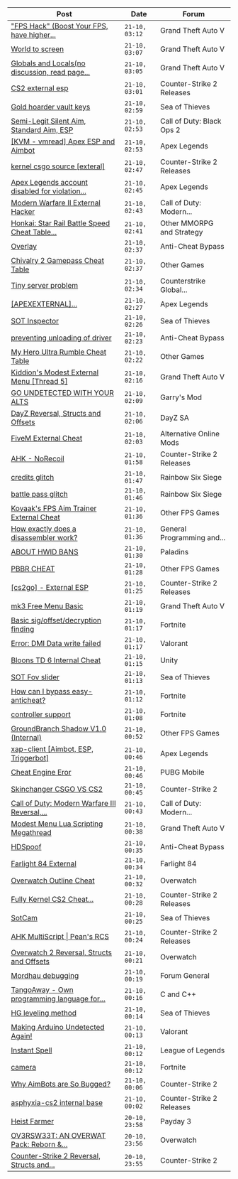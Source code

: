 |Post|Date|Forum|
|----|----|-----|
|["FPS Hack" (Boost Your FPS, have higher...](https://www.unknowncheats.me/forum/grand-theft-auto-v/605579-fps-hack-boost-fps-settings.html)|`21-10, 03:12`|Grand Theft Auto V|
|[World to screen](https://www.unknowncheats.me/forum/grand-theft-auto-v/607188-world-screen.html)|`21-10, 03:07`|Grand Theft Auto V|
|[Globals and Locals(no discussion, read page...](https://www.unknowncheats.me/forum/grand-theft-auto-v/500059-globals-locals-discussion-read-page-1-a.html)|`21-10, 03:05`|Grand Theft Auto V|
|[CS2 external esp](https://www.unknowncheats.me/forum/counter-strike-2-releases/600259-cs2-external-esp.html)|`21-10, 03:01`|Counter-Strike 2 Releases|
|[Gold hoarder vault keys](https://www.unknowncheats.me/forum/sea-of-thieves/607184-gold-hoarder-vault-keys.html)|`21-10, 02:59`|Sea of Thieves|
|[Semi-Legit Silent Aim, Standard Aim, ESP](https://www.unknowncheats.me/forum/call-of-duty-black-ops-2-a/602767-semi-legit-silent-aim-standard-aim-esp.html)|`21-10, 02:53`|Call of Duty: Black Ops 2|
|[\[KVM - vmread\] Apex ESP and Aimbot](https://www.unknowncheats.me/forum/apex-legends/406426-kvm-vmread-apex-esp-aimbot.html)|`21-10, 02:53`|Apex Legends|
|[kernel csgo source \[exteral\]](https://www.unknowncheats.me/forum/counter-strike-2-releases/605274-kernel-csgo-source-exteral.html)|`21-10, 02:47`|Counter-Strike 2 Releases|
|[Apex Legends account disabled for violation...](https://www.unknowncheats.me/forum/apex-legends/603771-apex-legends-account-disabled-violation-ea-user-agreement.html)|`21-10, 02:45`|Apex Legends|
|[Modern Warfare II External Hacker](https://www.unknowncheats.me/forum/call-of-duty-modern-warfare-ii/605993-modern-warfare-ii-external-hacker.html)|`21-10, 02:43`|Call of Duty: Modern...|
|[Honkai: Star Rail Battle Speed Cheat Table...](https://www.unknowncheats.me/forum/other-mmorpg-and-strategy/587274-honkai-star-rail-battle-speed-cheat-table-1-1-a.html)|`21-10, 02:41`|Other MMORPG and Strategy|
|[Overlay](https://www.unknowncheats.me/forum/anti-cheat-bypass/607097-overlay.html)|`21-10, 02:37`|Anti-Cheat Bypass|
|[Chivalry 2 Gamepass Cheat Table](https://www.unknowncheats.me/forum/other-games/591970-chivalry-2-gamepass-cheat-table.html)|`21-10, 02:37`|Other Games|
|[Tiny server problem](https://www.unknowncheats.me/forum/counterstrike-global-offensive/606631-tiny-server.html)|`21-10, 02:34`|Counterstrike Global...|
|[\[APEXEXTERNAL\]...](https://www.unknowncheats.me/forum/apex-legends/607140-apexexternal-aimbot-glow-fov-autograpple-autosuperglide.html)|`21-10, 02:27`|Apex Legends|
|[SOT Inspector](https://www.unknowncheats.me/forum/sea-of-thieves/497156-sot-inspector.html)|`21-10, 02:26`|Sea of Thieves|
|[preventing unloading of driver](https://www.unknowncheats.me/forum/anti-cheat-bypass/607020-preventing-unloading-driver.html)|`21-10, 02:23`|Anti-Cheat Bypass|
|[My Hero Ultra Rumble Cheat Table](https://www.unknowncheats.me/forum/other-games/604426-hero-ultra-rumble-cheat-table.html)|`21-10, 02:22`|Other Games|
|[Kiddion's Modest External Menu \[Thread 5\]](https://www.unknowncheats.me/forum/grand-theft-auto-v/576854-kiddions-modest-external-menu-thread-5-a.html)|`21-10, 02:16`|Grand Theft Auto V|
|[GO UNDETECTED WITH YOUR ALTS](https://www.unknowncheats.me/forum/garry-s-mod/604392-undetected-alts.html)|`21-10, 02:09`|Garry's Mod|
|[DayZ Reversal, Structs and Offsets](https://www.unknowncheats.me/forum/dayz-sa/104269-dayz-reversal-structs-offsets.html)|`21-10, 02:06`|DayZ SA|
|[FiveM External Cheat](https://www.unknowncheats.me/forum/alternative-online-mods/606221-fivem-external-cheat.html)|`21-10, 02:03`|Alternative Online Mods|
|[AHK - NoRecoil](https://www.unknowncheats.me/forum/counter-strike-2-releases/600813-ahk-norecoil.html)|`21-10, 01:58`|Counter-Strike 2 Releases|
|[credits glitch](https://www.unknowncheats.me/forum/rainbow-six-siege/607053-credits-glitch.html)|`21-10, 01:47`|Rainbow Six Siege|
|[battle pass glitch](https://www.unknowncheats.me/forum/rainbow-six-siege/606804-battle-pass-glitch.html)|`21-10, 01:46`|Rainbow Six Siege|
|[Kovaak's FPS Aim Trainer External Cheat](https://www.unknowncheats.me/forum/other-fps-games/595259-kovaaks-fps-aim-trainer-external-cheat.html)|`21-10, 01:36`|Other FPS Games|
|[How exactly does a disassembler work?](https://www.unknowncheats.me/forum/general-programming-and-reversing/607161-exactly-disassembler.html)|`21-10, 01:36`|General Programming and...|
|[ABOUT HWID BANS](https://www.unknowncheats.me/forum/paladins/606951-hwid-bans.html)|`21-10, 01:30`|Paladins|
|[PBBR CHEAT](https://www.unknowncheats.me/forum/other-fps-games/606828-pbbr-cheat.html)|`21-10, 01:28`|Other FPS Games|
|[\[cs2go\] - External ESP](https://www.unknowncheats.me/forum/counter-strike-2-releases/605464-cs2go-external-esp.html)|`21-10, 01:25`|Counter-Strike 2 Releases|
|[mk3 Free Menu Basic](https://www.unknowncheats.me/forum/grand-theft-auto-v/605752-mk3-free-menu-basic.html)|`21-10, 01:19`|Grand Theft Auto V|
|[Basic sig/offset/decryption finding](https://www.unknowncheats.me/forum/fortnite/603681-basic-sig-offset-decryption-finding.html)|`21-10, 01:17`|Fortnite|
|[Error: DMI Data write failed](https://www.unknowncheats.me/forum/valorant/607221-error-dmi-data-write-failed.html)|`21-10, 01:17`|Valorant|
|[Bloons TD 6 Internal Cheat](https://www.unknowncheats.me/forum/unity/576272-bloons-td-6-internal-cheat.html)|`21-10, 01:15`|Unity|
|[SOT Fov slider](https://www.unknowncheats.me/forum/sea-of-thieves/500906-sot-fov-slider.html)|`21-10, 01:13`|Sea of Thieves|
|[How can I bypass easy-anticheat?](https://www.unknowncheats.me/forum/fortnite/605787-bypass-easy-anticheat.html)|`21-10, 01:12`|Fortnite|
|[controller support](https://www.unknowncheats.me/forum/fortnite/607220-controller-support.html)|`21-10, 01:08`|Fortnite|
|[GroundBranch Shadow V1.0 (Internal)](https://www.unknowncheats.me/forum/other-fps-games/509715-groundbranch-shadow-v1-0-internal.html)|`21-10, 00:52`|Other FPS Games|
|[xap-client \[Aimbot, ESP, Triggerbot\]](https://www.unknowncheats.me/forum/apex-legends/606842-xap-client-aimbot-esp-triggerbot.html)|`21-10, 00:46`|Apex Legends|
|[Cheat Engine Eror](https://www.unknowncheats.me/forum/pubg-mobile/607139-cheat-engine-eror.html)|`21-10, 00:46`|PUBG Mobile|
|[Skinchanger CSGO VS CS2](https://www.unknowncheats.me/forum/counter-strike-2-a/607218-skinchanger-csgo-vs-cs2.html)|`21-10, 00:45`|Counter-Strike 2|
|[Call of Duty: Modern Warfare III Reversal,...](https://www.unknowncheats.me/forum/call-of-duty-modern-warfare-iii/605287-call-duty-modern-warfare-iii-reversal-structs-offsets.html)|`21-10, 00:43`|Call of Duty: Modern...|
|[Modest Menu Lua Scripting Megathread](https://www.unknowncheats.me/forum/grand-theft-auto-v/463868-modest-menu-lua-scripting-megathread.html)|`21-10, 00:38`|Grand Theft Auto V|
|[HDSpoof](https://www.unknowncheats.me/forum/anti-cheat-bypass/44176-hdspoof.html)|`21-10, 00:35`|Anti-Cheat Bypass|
|[Farlight 84 External](https://www.unknowncheats.me/forum/farlight-84-a/598853-farlight-84-external.html)|`21-10, 00:34`|Farlight 84|
|[Overwatch Outline Cheat](https://www.unknowncheats.me/forum/overwatch/591223-overwatch-outline-cheat.html)|`21-10, 00:32`|Overwatch|
|[Fully Kernel CS2 Cheat...](https://www.unknowncheats.me/forum/counter-strike-2-releases/606746-kernel-cs2-cheat-esp-aim-bhop-noflash-etc.html)|`21-10, 00:28`|Counter-Strike 2 Releases|
|[SotCam](https://www.unknowncheats.me/forum/sea-of-thieves/580178-sotcam.html)|`21-10, 00:25`|Sea of Thieves|
|[AHK MultiScript \| Pean's RCS](https://www.unknowncheats.me/forum/counter-strike-2-releases/605440-ahk-multiscript-peans-rcs.html)|`21-10, 00:24`|Counter-Strike 2 Releases|
|[Overwatch 2 Reversal, Structs and Offsets](https://www.unknowncheats.me/forum/overwatch/516727-overwatch-2-reversal-structs-offsets.html)|`21-10, 00:21`|Overwatch|
|[Mordhau debugging](https://www.unknowncheats.me/forum/forum-general/607216-mordhau-debugging.html)|`21-10, 00:19`|Forum General|
|[TangoAway - Own programming language for...](https://www.unknowncheats.me/forum/c-and-c-/607215-tangoaway-own-programming-language-reverse-engineering.html)|`21-10, 00:16`|C and C++|
|[HG leveling method](https://www.unknowncheats.me/forum/sea-of-thieves/600091-hg-leveling-method.html)|`21-10, 00:14`|Sea of Thieves|
|[Making Arduino Undetected Again!](https://www.unknowncheats.me/forum/valorant/607164-arduino-undetected.html)|`21-10, 00:13`|Valorant|
|[Instant Spell](https://www.unknowncheats.me/forum/league-of-legends/607172-instant-spell.html)|`21-10, 00:12`|League of Legends|
|[camera](https://www.unknowncheats.me/forum/fortnite/607214-camera.html)|`21-10, 00:12`|Fortnite|
|[Why AimBots are So Bugged?](https://www.unknowncheats.me/forum/counter-strike-2-a/607165-aimbots-bugged.html)|`21-10, 00:06`|Counter-Strike 2|
|[asphyxia-cs2 internal base](https://www.unknowncheats.me/forum/counter-strike-2-releases/605507-asphyxia-cs2-internal-base.html)|`21-10, 00:02`|Counter-Strike 2 Releases|
|[Heist Farmer](https://www.unknowncheats.me/forum/payday-3-a/607059-heist-farmer.html)|`20-10, 23:58`|Payday 3|
|[OV3RSW33T: AN OVERWAT Pack: Reborn &...](https://www.unknowncheats.me/forum/overwatch/603412-ov3rsw33t-overwat-pack-reborn-recoded.html)|`20-10, 23:56`|Overwatch|
|[Counter-Strike 2 Reversal, Structs and...](https://www.unknowncheats.me/forum/counter-strike-2-a/576077-counter-strike-2-reversal-structs-offsets.html)|`20-10, 23:55`|Counter-Strike 2|
